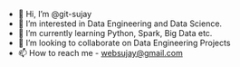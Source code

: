 - 👋 Hi, I’m @git-sujay
- 👀 I’m interested in Data Engineering and Data Science.
- 🌱 I’m currently learning Python, Spark, Big Data etc.
- 💞️ I’m looking to collaborate on Data Engineering Projects
- 📫 How to reach me - websujay@gmail.com

<!---
git-sujay/git-sujay is a ✨ special ✨ repository because its `README.md` (this file) appears on your GitHub profile.
You can click the Preview link to take a look at your changes.
--->
